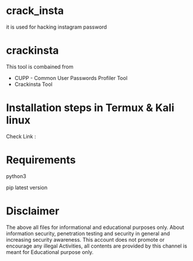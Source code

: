 # crack_insta
it is used for hacking instagram password

# crackinsta
This tool is combained from 
+ CUPP - Common User Passwords Profiler Tool
+ Crackinsta Tool

# Installation steps in Termux & Kali linux
Check Link : 

# Requirements 
python3

pip latest version
# Disclaimer
The above all files for informational and educational purposes only. About information security, penetration testing and security in general and increasing security awareness. This account does not promote or encourage any illegal Activities, all contents are provided by this channel is meant for Educational purpose only.

